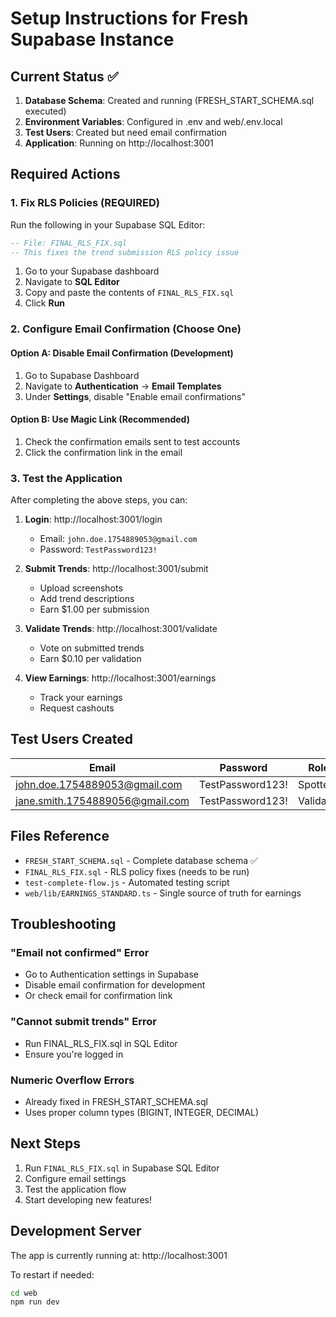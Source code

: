 # Setup Instructions for Fresh Supabase Instance

## Current Status ✅
1. **Database Schema**: Created and running (FRESH_START_SCHEMA.sql executed)
2. **Environment Variables**: Configured in .env and web/.env.local
3. **Test Users**: Created but need email confirmation
4. **Application**: Running on http://localhost:3001

## Required Actions

### 1. Fix RLS Policies (REQUIRED)
Run the following in your Supabase SQL Editor:

```sql
-- File: FINAL_RLS_FIX.sql
-- This fixes the trend submission RLS policy issue
```

1. Go to your Supabase dashboard
2. Navigate to **SQL Editor**
3. Copy and paste the contents of `FINAL_RLS_FIX.sql`
4. Click **Run**

### 2. Configure Email Confirmation (Choose One)

#### Option A: Disable Email Confirmation (Development)
1. Go to Supabase Dashboard
2. Navigate to **Authentication** → **Email Templates**
3. Under **Settings**, disable "Enable email confirmations"

#### Option B: Use Magic Link (Recommended)
1. Check the confirmation emails sent to test accounts
2. Click the confirmation link in the email

### 3. Test the Application

After completing the above steps, you can:

1. **Login**: http://localhost:3001/login
   - Email: `john.doe.1754889053@gmail.com`
   - Password: `TestPassword123!`

2. **Submit Trends**: http://localhost:3001/submit
   - Upload screenshots
   - Add trend descriptions
   - Earn $1.00 per submission

3. **Validate Trends**: http://localhost:3001/validate
   - Vote on submitted trends
   - Earn $0.10 per validation

4. **View Earnings**: http://localhost:3001/earnings
   - Track your earnings
   - Request cashouts

## Test Users Created

| Email | Password | Role |
|-------|----------|------|
| john.doe.1754889053@gmail.com | TestPassword123! | Spotter |
| jane.smith.1754889056@gmail.com | TestPassword123! | Validator |

## Files Reference

- `FRESH_START_SCHEMA.sql` - Complete database schema ✅
- `FINAL_RLS_FIX.sql` - RLS policy fixes (needs to be run)
- `test-complete-flow.js` - Automated testing script
- `web/lib/EARNINGS_STANDARD.ts` - Single source of truth for earnings

## Troubleshooting

### "Email not confirmed" Error
- Go to Authentication settings in Supabase
- Disable email confirmation for development
- Or check email for confirmation link

### "Cannot submit trends" Error
- Run FINAL_RLS_FIX.sql in SQL Editor
- Ensure you're logged in

### Numeric Overflow Errors
- Already fixed in FRESH_START_SCHEMA.sql
- Uses proper column types (BIGINT, INTEGER, DECIMAL)

## Next Steps

1. Run `FINAL_RLS_FIX.sql` in Supabase SQL Editor
2. Configure email settings
3. Test the application flow
4. Start developing new features!

## Development Server

The app is currently running at: http://localhost:3001

To restart if needed:
```bash
cd web
npm run dev
```